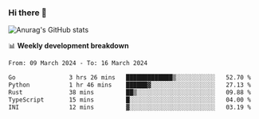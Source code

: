 ### Hi there 👋
![Anurag's GitHub stats](https://github-readme-stats.vercel.app/api?username=jami1024&show_icons=true&theme=radical)

📊 **Weekly development breakdown**
<!--START_SECTION:waka-->

```txt
From: 09 March 2024 - To: 16 March 2024

Go               3 hrs 26 mins   █████████████▒░░░░░░░░░░░   52.70 %
Python           1 hr 46 mins    ██████▓░░░░░░░░░░░░░░░░░░   27.13 %
Rust             38 mins         ██▒░░░░░░░░░░░░░░░░░░░░░░   09.88 %
TypeScript       15 mins         █░░░░░░░░░░░░░░░░░░░░░░░░   04.00 %
INI              12 mins         ▓░░░░░░░░░░░░░░░░░░░░░░░░   03.19 %
```

<!--END_SECTION:waka-->
<!--
**jami1024/jami1024** is a ✨ _special_ ✨ repository because its `README.md` (this file) appears on your GitHub profile.

Here are some ideas to get you started:

- 🔭 I’m currently working on ...
- 🌱 I’m currently learning ...
- 👯 I’m looking to collaborate on ...
- 🤔 I’m looking for help with ...
- 💬 Ask me about ...
- 📫 How to reach me: ...
- 😄 Pronouns: ...
- ⚡ Fun fact: ...
-->
